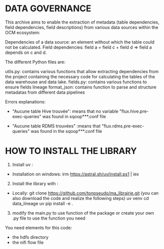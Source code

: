 # DATA GOVERNANCE

This archive aims to enable the extraction of metadata (table dependencies, field dependencies, field descriptions) from various data sources within the OCM ecosystem:

Dependencies of a data source: an element without which the table could not be calculated.
Field dependencies: field a = field c + field d => field a depends on c and d.

The different Python files are:

utils.py: contains various functions that allow extracting dependencies from the project containing the necessary code for calculating the tables of the data warehouse and data lake.
fields.py: contains various functions to ensure fields lineage
format_json: contains function to parse and structure metadatas from different data pipelines 

Errors explanations: 

- "Aucune table Hive trouvée": means that no variable "flux\.hive\.pre-exec-queries" was found in sqoop***.conf file 

- "Aucune table RDMS trouvées" :means that  "flux\.rdms\.pre-exec-queries\" was found in the sqoop***.conf file


# HOW TO INSTALL THE LIBRARY

1) Install uv :  
- Installation on windows: irm https://astral.sh/uv/install.ps1 | iex

2) Install the library with :

- Locally:
     git clone https://github.com/tonpseudo/ma_librairie.git (you can also download the code and realize the following steps)
     uv venv
     cd data_lineage
     uv pip install -e .


3) modify the main.py to use function of the package or create your own .py file to use the function you need

You need elements for this code:

- the hdfs directory
- the nifi flow file






